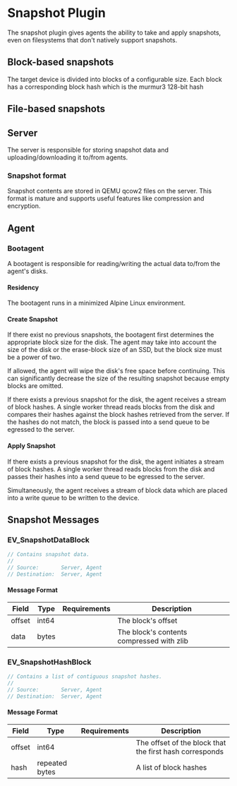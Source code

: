 # Snapshot Plugin
The snapshot plugin gives agents the ability to take and apply snapshots, even
on filesystems that don't natively support snapshots.

## Block-based snapshots
The target device is divided into blocks of a configurable size. Each block has
a corresponding block hash which is the murmur3 128-bit hash 

## File-based snapshots

## Server
The server is responsible for storing snapshot data and uploading/downloading it
to/from agents.

### Snapshot format
Snapshot contents are stored in QEMU qcow2 files on the server. This format is
mature and supports useful features like compression and encryption.

## Agent

### Bootagent
A bootagent is responsible for reading/writing the actual data to/from the agent's
disks.

#### Residency
The bootagent runs in a minimized Alpine Linux environment.

#### Create Snapshot
If there exist no previous snapshots, the bootagent first determines the appropriate
block size for the disk. The agent may take into account the size of the disk or
the erase-block size of an SSD, but the block size must be a power of two.

If allowed, the agent will wipe the disk's free space before continuing. This can
significantly decrease the size of the resulting snapshot because empty blocks are
omitted.

If there exists a previous snapshot for the disk, the agent receives a stream of
block hashes. A single worker thread reads blocks from the disk and compares their hashes
against the block hashes retrieved from the server. If the hashes do not match,
the block is passed into a send queue to be egressed to the server.

#### Apply Snapshot
If there exists a previous snapshot for the disk, the agent initiates a stream of
block hashes. A single worker thread reads blocks from the disk and passes their
hashes into a send queue to be egressed to the server.

Simultaneously, the agent receives a stream of block data which are placed into
a write queue to be written to the device.

## Snapshot Messages
### EV_SnapshotDataBlock

```java
// Contains snapshot data.
//
// Source:       Server, Agent
// Destination:  Server, Agent
```

#### Message Format
| Field            | Type       | Requirements              | Description                                              |
|------------------|------------|---------------------------|----------------------------------------------------------|
| offset           | int64      |                           | The block's offset                                       |
| data             | bytes      |                           | The block's contents compressed with zlib                |

### EV_SnapshotHashBlock

```java
// Contains a list of contiguous snapshot hashes.
//
// Source:       Server, Agent
// Destination:  Server, Agent
```

#### Message Format
| Field            | Type       | Requirements              | Description                                              |
|------------------|------------|---------------------------|----------------------------------------------------------|
| offset           | int64      |                           | The offset of the block that the first hash corresponds  |
| hash             | repeated bytes |                       | A list of block hashes                                   |
